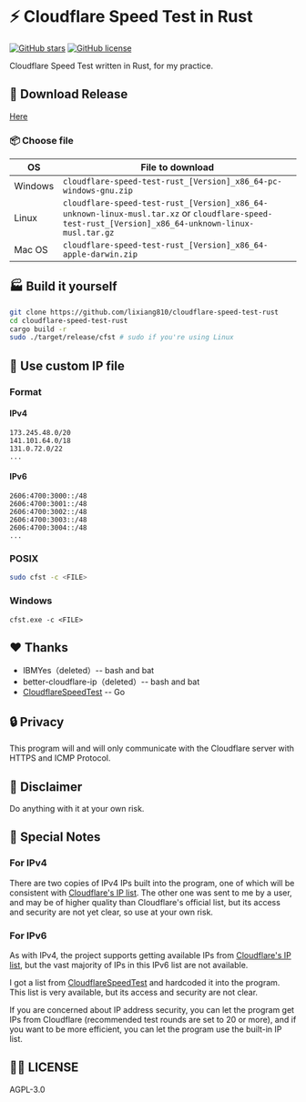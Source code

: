 # ⚡ Cloudflare Speed Test in Rust

[![GitHub stars](https://img.shields.io/github/stars/lixiang810/cloudflare-speed-test-rust?style=for-the-badge)](https://github.com/lixiang810/cloudflare-speed-test-rust/stargazers) [![GitHub license](https://img.shields.io/github/license/lixiang810/cloudflare-speed-test-rust?style=for-the-badge)](https://github.com/lixiang810/cloudflare-speed-test-rust/blob/main/LICENSE)

Cloudflare Speed Test written in Rust, for my practice.

## 🔖 Download Release

[Here](https://github.com/lixiang810/cloudflare-speed-test-rust/releases/)

### 📦 Choose file

| OS      | File to download                                                                                                                                   |
| ------- | -------------------------------------------------------------------------------------------------------------------------------------------------- |
| Windows | `cloudflare-speed-test-rust_[Version]_x86_64-pc-windows-gnu.zip`                                                                                   |
| Linux   | `cloudflare-speed-test-rust_[Version]_x86_64-unknown-linux-musl.tar.xz` or `cloudflare-speed-test-rust_[Version]_x86_64-unknown-linux-musl.tar.gz` |
| Mac OS  | `cloudflare-speed-test-rust_[Version]_x86_64-apple-darwin.zip`                                                                                     |

## 🏭 Build it yourself

```bash
git clone https://github.com/lixiang810/cloudflare-speed-test-rust
cd cloudflare-speed-test-rust
cargo build -r
sudo ./target/release/cfst # sudo if you're using Linux
```

## 🔧 Use custom IP file

### Format

#### IPv4

```plaintext
173.245.48.0/20
141.101.64.0/18
131.0.72.0/22
...
```

#### IPv6

```plaintext
2606:4700:3000::/48
2606:4700:3001::/48
2606:4700:3002::/48
2606:4700:3003::/48
2606:4700:3004::/48
...
```

### POSIX

```bash
sudo cfst -c <FILE>
```

### Windows

```dos
cfst.exe -c <FILE>
```

## ❤️ Thanks

- IBMYes（deleted）-- bash and bat
- better-cloudflare-ip（deleted）-- bash and bat
- [CloudflareSpeedTest](https://github.com/XIU2/CloudflareSpeedTest) -- Go

## 🔒 Privacy

This program will and will only communicate with the Cloudflare server with HTTPS and ICMP Protocol.

## 🤯 Disclaimer

Do anything with it at your own risk.

## 📝 Special Notes

### For IPv4

There are two copies of IPv4 IPs built into the program, one of which will be consistent with [Cloudflare's IP list](https://www.cloudflare.com/ips-v4). The other one was sent to me by a user, and may be of higher quality than Cloudflare's official list, but its access and security are not yet clear, so use at your own risk.

### For IPv6

As with IPv4, the project supports getting available IPs from [Cloudflare's IP list](https://www.cloudflare.com/ips-v6), but the vast majority of IPs in this IPv6 list are not available.

I got a list from [CloudflareSpeedTest](https://github.com/XIU2/CloudflareSpeedTest) and hardcoded it into the program. This list is very available, but its access and security are not clear.

If you are concerned about IP address security, you can let the program get IPs from Cloudflare (recommended test rounds are set to 20 or more), and if you want to be more efficient, you can let the program use the built-in IP list.

## 🧑‍🏭 LICENSE

AGPL-3.0
